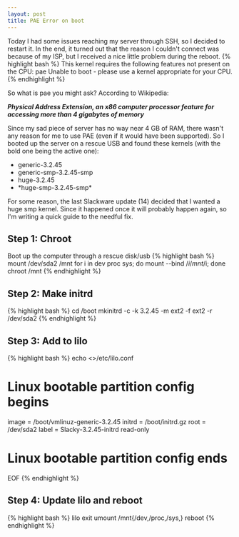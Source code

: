 ```yaml
---
layout: post
title: PAE Error on boot
---
```

Today I had some issues reaching my server through SSH, so I decided to restart it. In the end, it turned out that the reason I couldn't connect was because of my ISP, but I received a nice little problem during the reboot.
{% highlight bash %}
This kernel requires the following features not present on the CPU:
pae
Unable to boot - please use a kernel appropriate for your CPU.
{% endhighlight %}

So what is pae you might ask? According to Wikipedia:

***Physical Address Extension, an x86 computer processor feature for accessing more than 4 gigabytes of memory***

Since my sad piece of server has no way near 4 GB of RAM, there wasn't any reason for me to use PAE (even if it would have been supported).
So I booted up the server on a rescue USB and found these kernels (with the bold one being the active one):
<ul>
  <li>generic-3.2.45</li>
  <li>generic-smp-3.2.45-smp</li>
  <li>huge-3.2.45</li>
  <li>*huge-smp-3.2.45-smp*</li>
</ul>
For some reason, the last Slackware update (14) decided that I wanted a huge smp kernel. Since it happened once it will probably happen again, so I'm writing a quick guide to the needful fix.

Step 1: Chroot 
-------------
Boot up the computer through a rescue disk/usb
{% highlight bash %}
mount /dev/sda2 /mnt
for i in dev proc sys; do mount --bind /$i /mnt/$i; done
chroot /mnt
{% endhighlight %}

Step 2: Make initrd
-------------------
{% highlight bash %}
cd /boot
mkinitrd -c -k 3.2.45 -m ext2 -f ext2 -r /dev/sda2
{% endhighlight %}

Step 3: Add to lilo
-------------------
{% highlight bash %}
echo <<EOF >>/etc/lilo.conf 
# Linux bootable partition config begins
image = /boot/vmlinuz-generic-3.2.45
initrd = /boot/initrd.gz
root = /dev/sda2
label = Slacky-3.2.45-initrd
read-only
# Linux bootable partition config ends
EOF
{% endhighlight %}

Step 4: Update lilo and reboot
-----------------------------
{% highlight bash %}
lilo
exit
umount /mnt{/dev,/proc,/sys,}
reboot
{% endhighlight %}
